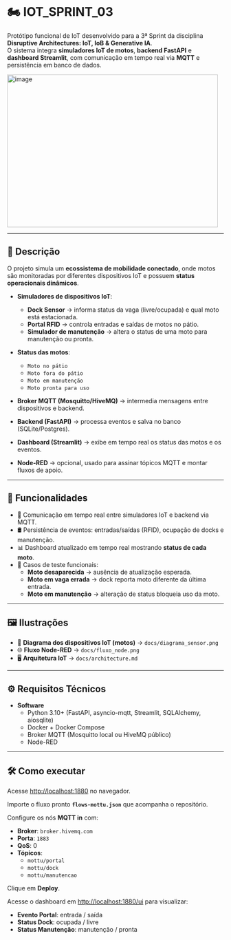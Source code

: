 # 🏍️ IOT_SPRINT_03

Protótipo funcional de IoT desenvolvido para a 3ª Sprint da disciplina **Disruptive Architectures: IoT, IoB & Generative IA**.  
O sistema integra **simuladores IoT de motos**, **backend FastAPI** e **dashboard Streamlit**, com comunicação em tempo real via **MQTT** e persistência em banco de dados.


<img width="490" height="355" alt="image" src="https://github.com/user-attachments/assets/1192b87a-d817-4b67-b74e-dff8d43e7840" />

---

## 📖 Descrição

O projeto simula um **ecossistema de mobilidade conectado**, onde motos são monitoradas por diferentes dispositivos IoT e possuem **status operacionais dinâmicos**.  

- **Simuladores de dispositivos IoT**:  
  - **Dock Sensor** → informa status da vaga (livre/ocupada) e qual moto está estacionada.  
  - **Portal RFID** → controla entradas e saídas de motos no pátio.  
  - **Simulador de manutenção** → altera o status de uma moto para manutenção ou pronta.  

- **Status das motos**:  
  - `Moto no pátio`  
  - `Moto fora do pátio`  
  - `Moto em manutenção`  
  - `Moto pronta para uso`  

- **Broker MQTT (Mosquitto/HiveMQ)** → intermedia mensagens entre dispositivos e backend.  
- **Backend (FastAPI)** → processa eventos e salva no banco (SQLite/Postgres).  
- **Dashboard (Streamlit)** → exibe em tempo real os status das motos e os eventos.  
- **Node-RED** → opcional, usado para assinar tópicos MQTT e montar fluxos de apoio.  

---

## 🎯 Funcionalidades

- 📡 Comunicação em tempo real entre simuladores IoT e backend via MQTT.  
- 🛢️ Persistência de eventos: entradas/saídas (RFID), ocupação de docks e manutenção.  
- 📊 Dashboard atualizado em tempo real mostrando **status de cada moto**.  
- 🧪 Casos de teste funcionais:  
  - **Moto desaparecida** → ausência de atualização esperada.  
  - **Moto em vaga errada** → dock reporta moto diferente da última entrada.  
  - **Moto em manutenção** → alteração de status bloqueia uso da moto.  

---

## 🖼️ Ilustrações

- 📡 **Diagrama dos dispositivos IoT (motos)** → `docs/diagrama_sensor.png`  
- 🌐 **Fluxo Node-RED** → `docs/fluxo_node.png`  
- 🖥️ **Arquitetura IoT** → `docs/architecture.md`  

---

## ⚙️ Requisitos Técnicos

- **Software**  
  - Python 3.10+ (FastAPI, asyncio-mqtt, Streamlit, SQLAlchemy, aiosqlite)  
  - Docker + Docker Compose  
  - Broker MQTT (Mosquitto local ou HiveMQ público)  
  - Node-RED  

---

## 🛠️ Como executar

Acesse [http://localhost:1880](http://localhost:1880) no navegador.  

Importe o fluxo pronto **`flows-mottu.json`** que acompanha o repositório.  

Configure os nós **MQTT in** com:  
- **Broker**: `broker.hivemq.com`  
- **Porta**: `1883`  
- **QoS**: 0  
- **Tópicos**:  
  - `mottu/portal`  
  - `mottu/dock`  
  - `mottu/manutencao`  

Clique em **Deploy**.  

Acesse o dashboard em [http://localhost:1880/ui](http://localhost:1880/ui) para visualizar:  
- **Evento Portal**: entrada / saída  
- **Status Dock**: ocupada / livre  
- **Status Manutenção**: manutenção / pronta  

